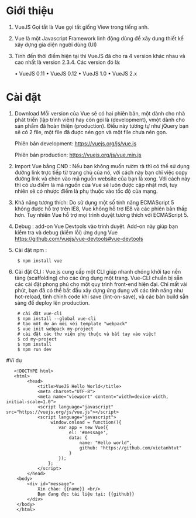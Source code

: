 
# Giới thiệu
1. VueJS Gọi tắt là Vue gọi tắt giống View  trong tiếng anh.
2. Vue là một Javascript Framework linh động dùng để xây dung thiết kế xây dựng gia diện người dùng (UI)
3. Tính đến thời điểm hiện tại thì VueJS đã cho ra 4 version khác nhau và cao nhất là version 2.3.4. Các version đó là:

    •	VueJS 0.11
    •	VueJS 0.12
    •	VueJS 1.0
    •	VueJS 2.x
# Cài đặt
1. Download
    Mỗi version của Vue sẽ có hai phiên bản, một dành cho nhà phát triển (lập trình viên)  hay còn gọi là (development), vmột dành cho sản phẩm đã hoàn thiện (production). Điều này tương tự như jQuery bạn sẽ có 2 file, một file đã được nén gọn và một file chưa nén gọn.
    
    Phiên bản development: https://vuejs.org/js/vue.js
    
    Phiên bản production: https://vuejs.org/js/vue.min.js
2. Import Vue bằng CND :
    Nếu bạn không muốn rườm rà thì có thể sử dụng đường link trực tiếp từ trang chủ của nó, với cách này bạn chỉ việc copy đường link và chèn vào mã nguồn website của bạn là xong. Với cách này thì có ưu điểm là mã nguồn của Vue sẽ luôn được cập nhật mới, tuy nhiên sẽ có nhược điểm là phụ thuộc vào tốc độ của mạng.
3. Khả năng tương thích: 
    Do sử dụng một số tính năng ECMAScript 5 không được hỗ trợ trên IE8, Vue không hỗ trợ IE8 và các phiên bản thấp hơn. Tuy nhiên Vue hỗ trợ mọi trình duyệt tương thích với ECMAScript 5.
4. Debug :
    add-on Vue Devtools vào trình duyệt. Add-on này giúp bạn kiểm tra và debug (kiểm lỗi) ứng dụng Vue 
    https://github.com/vuejs/vue-devtools#vue-devtools
5. Cài đặt npm :         
       
        $ npm install vue
6. Cài đặt CLI :
    Vue.js cung cấp một CLI giúp nhanh chóng khởi tạo nền tảng (scaffolding) cho các ứng dụng một trang. Vue-CLI chuẩn bị sẵn các cài đặt phong phú cho một quy trình front-end hiện đại. Chỉ mất vài phút, bạn đã có thể bắt đầu xây dựng ứng dụng với các tính năng như hot-reload, tinh chỉnh code khi save (lint-on-save), và các bản build sẵn sàng để deploy lên production.
        
        # cài đặt vue-cli
        $ npm install --global vue-cli
        # tạo một dự án mới với template "webpack"
        $ vue init webpack my-project
        # cài đặt các thư viện phụ thuộc và bắt tay vào việc!
        $ cd my-project
        $ npm install
        $ npm run dev
#Ví dụ

       <!DOCTYPE html>
       <html>
            <head>
                <title>VueJS Hello World</title>
                <meta charset="UTF-8">
                <meta name="viewport" content="width=device-width, initial-scale=1.0">
                <script language="javascript" src="https://vuejs.org/js/vue.js"></script>
                <script language="javascript">
                     window.onload = function(){
                        var app = new Vue({
                            el: '#message',
                            data: {
                                name: "Hello world",  
                                github: "https://github.com/vietanhtvt"
                            }
                        });
                    };
                </script>
            </head>
        <body>
            <div id="message">
                Xin chào: {{name}} <br/>
                Bạn đang đọc tài liệu tại: {{github}}
            </div>
        </body>
        </html>
